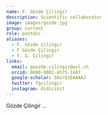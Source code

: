 ```yaml
---
name: F. Gözde Çilingir
description: Scientific collaborator
image: images/gozde.jpg
group: current
role: postdoc
aliases:
  - F. Gözde Çilingir
  - F Gözde Çilingir
  - F. G. Çilingir
links:
  email: goezde.cilingir@wsl.ch
  orcid: 0000-0002-4575-1487
  google-scholar: 5OvrQJEAAAAJ
  twitter: fgcilingir
  instagram: didicikit
---
```


Gözde Çilingir ...